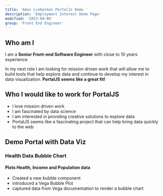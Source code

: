 ```yaml
---
title: 'Amos Lieberman PortalJs Demo '
description: 'Employment Interest Demo Page'
modified: '2023-09-08'
group: 'Front End Engineer'
---
```


## Who am I
I am a **Senior Front-end Software Engineer** with close to 10 years experience 

In my next role I am looking for mission driven work that will allow me to build tools that help explore data and continue to develop my interest in data visualization. **PortalJS seems like a great fit!**

## Who I would like to work for PortalJS
* I love mission driven work
* I am fascinated by data science
* I am interested in providing creative solutions to explore data
* PortalJS seems like a fascinating project that can help bring data quickly to the web

## Demo Portal with Data Viz

### Health Data Bubble Chart
#### Plots Health, Income and Population data
* Created a new bubble component
* introduced a Vega Bubble Plot
* captured data from Vega documentation to render a bubble chart

<Bubble url='health.csv'/>